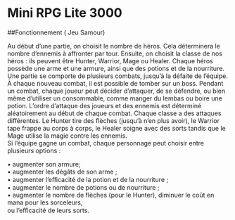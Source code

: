 # Mini RPG Lite 3000

##Fonctionnement ( Jeu Samour)

Au début d’une partie, on choisit le nombre de héros. Cela déterminera le nombre d’ennemis à affronter par tour. Ensuite, on choisit la classe de nos héros : ils peuvent être Hunter, Warrior, Mage ou Healer. Chaque héros possède une arme et une armure, ainsi que des potions et de la nourriture.
Une partie se comporte de plusieurs combats, jusqu’à la défaite de l’équipe. À chaque nouveau combat, il est possible de tomber sur un boss. Pendant un combat, chaque joueur peut décider d’attaquer, de se défendre, ou bien même d’utiliser un consommable, comme manger du lembas ou boire une potion. L’ordre d’attaque des joueurs et des ennemis est déterminé aléatoirement au début de chaque combat.
Chaque classe a des attaques différentes. Le Hunter tire des flèches (jusqu’à n’en plus avoir), le Warrior tape frappe au corps à corps, le Healer soigne avec des sorts tandis que le Mage utilise la magie contre les ennemis.  
Si l’équipe gagne un combat, chaque personnage peut choisir entre plusieurs options :  
  
• augmenter son armure;  
• augmenter les dégâts de son arme ;  
• augmenter l’eﬀicacité de la potion et de la nourriture ;  
• augmenter le nombre de potions ou de nourriture ;  
• augmenter le nombre de flèches (pour le Hunter), diminuer le coût en mana pour les sorceleurs,  
ou l’eﬀicacité de leurs sorts.  
